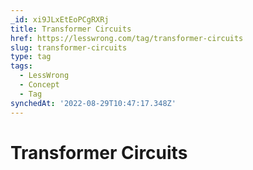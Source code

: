 ```yaml
---
_id: xi9JLxEtEoPCgRXRj
title: Transformer Circuits
href: https://lesswrong.com/tag/transformer-circuits
slug: transformer-circuits
type: tag
tags:
  - LessWrong
  - Concept
  - Tag
synchedAt: '2022-08-29T10:47:17.348Z'
---
```

# Transformer Circuits

